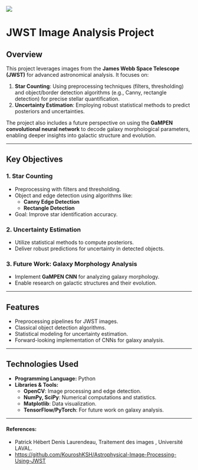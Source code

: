 ![](/img/48zd8xe6k49a1.jpg.png)
# JWST Image Analysis Project

## Overview
This project leverages images from the **James Webb Space Telescope (JWST)** for advanced astronomical analysis. It focuses on:
1. **Star Counting**: Using preprocessing techniques (filters, thresholding) and object/border detection algorithms (e.g., Canny, rectangle detection) for precise stellar quantification.
2. **Uncertainty Estimation**: Employing robust statistical methods to predict posteriors and uncertainties.

The project also includes a future perspective on using the **GaMPEN convolutional neural network** to decode galaxy morphological parameters, enabling deeper insights into galactic structure and evolution.

---

## Key Objectives
### 1. **Star Counting**
- Preprocessing with filters and thresholding.
- Object and edge detection using algorithms like:
  - **Canny Edge Detection**
  - **Rectangle Detection**
- Goal: Improve star identification accuracy.

### 2. **Uncertainty Estimation**
- Utilize statistical methods to compute posteriors.
- Deliver robust predictions for uncertainty in detected objects.

### 3. **Future Work: Galaxy Morphology Analysis**
- Implement **GaMPEN CNN** for analyzing galaxy morphology.
- Enable research on galactic structures and their evolution.

---

## Features
- Preprocessing pipelines for JWST images.
- Classical object detection algorithms.
- Statistical modeling for uncertainty estimation.
- Forward-looking implementation of CNNs for galaxy analysis.

---

## Technologies Used
- **Programming Language:** Python
- **Libraries & Tools:**
  - **OpenCV**: Image processing and edge detection.
  - **NumPy, SciPy**: Numerical computations and statistics.
  - **Matplotlib**: Data visualization.
  - **TensorFlow/PyTorch**: For future work on galaxy analysis.

---

#### References:

- Patrick Hébert Denis Laurendeau, Traitement des images , Université LAVAL.
- https://github.com/KouroshKSH/Astrophysical-Image-Processing-Using-JWST
